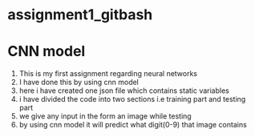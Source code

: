 # assignment1_gitbash 

# CNN model 
1. This is my first assignment regarding neural networks
2. I have done this by using cnn model
3. here i have created one json file which contains static variables
4. i have divided the code into two sections i.e training part and testing part
5. we give any input in the form an image while testing
6. by using cnn model it will predict what digit(0-9) that image contains
